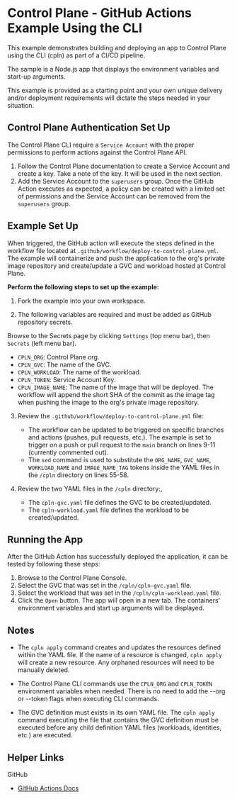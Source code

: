 # Control Plane - GitHub Actions Example Using the CLI

This example demonstrates building and deploying an app to Control Plane using the CLI (cpln) as part of a CI/CD pipeline. 

The sample is a Node.js app that displays the environment variables and start-up arguments.

This example is provided as a starting point and your own unique delivery and/or deployment requirements will dictate the steps needed in your situation.

## Control Plane Authentication Set Up 

The Control Plane CLI require a `Service Account` with the proper permissions to perform actions against the Control Plane API. 

1. Follow the Control Plane documentation to create a Service Account and create a key. Take a note of the key. It will be used in the next section.
2. Add the Service Account to the `superusers` group. Once the GitHub Action executes as expected, a policy can be created with a limited set of permissions and the Service Account can be removed from the `superusers` group.
   
## Example Set Up

When triggered, the GitHub action will execute the steps defined in the workflow file located at `.github/workflow/deploy-to-control-plane.yml`. The example will containerize and push the application to the org's private image repository and create/update a GVC and workload hosted at Control Plane. 

**Perform the following steps to set up the example:**

1. Fork the example into your own workspace.

2. The following variables are required and must be added as GitHub repository secrets.

Browse to the Secrets page by clicking `Settings` (top menu bar), then `Secrets` (left menu bar).

- `CPLN_ORG`: Control Plane org.
- `CPLN_GVC`: The name of the GVC.
- `CPLN_WORKLOAD`: The name of the workload.
- `CPLN_TOKEN`: Service Account Key.
- `CPLN_IMAGE_NAME`: The name of the image that will be deployed. The workflow will append the short SHA of the commit as the image tag when pushing the image to the org's private image repository.

3. Review the `.github/workflow/deploy-to-control-plane.yml` file:
    - The workflow can be updated to be triggered on specific branches and actions (pushes, pull requests, etc.). The example is set to trigger on a push or pull request to the `main` branch on lines 9-11 (currently commented out).
    - The `sed` command is used to substitute the `ORG_NAME`, `GVC_NAME`, `WORKLOAD_NAME` and `IMAGE_NAME_TAG` tokens inside the YAML files in the `/cpln` directory on lines 55-58.

4. Review the two YAML files in the `/cpln` directory:,
    - The `cpln-gvc.yaml` file defines the GVC to be created/updated.
    - The `cpln-workload.yaml` file defines the workload to be created/updated. 

## Running the App

After the GitHub Action has successfully deployed the application, it can be tested by following these steps:

1. Browse to the Control Plane Console.
2. Select the GVC that was set in the `/cpln/cpln-gvc.yaml` file.
3. Select the workload that was set in the `/cpln/cpln-workload.yaml` file.
4. Click the `Open` button. The app will open in a new tab. The containers' environment variables and start up arguments will be displayed.

## Notes

- The `cpln apply` command creates and updates the resources defined within the YAML file. If the name of a resource is changed, `cpln apply` will create a new resource. Any orphaned resources will need to be manually deleted.

- The Control Plane CLI commands use the `CPLN_ORG` and `CPLN_TOKEN` environment variables when needed. There is no need to add the --org or --token flags when executing CLI commands.

- The GVC definition must exists in its own YAML file. The `cpln apply` command executing the file that contains the GVC definition must be executed before any child definition YAML files (workloads, identities, etc.) are executed.

## Helper Links

GitHub

- <a href="https://docs.github.com/en/actions" target="_blank">GitHub Actions Docs</a>
